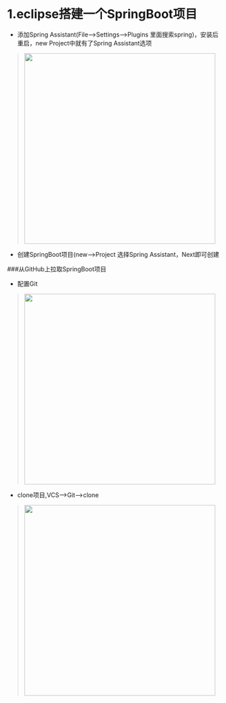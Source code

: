 # 1.eclipse搭建一个SpringBoot项目

* 添加Spring Assistant(File-->Settings-->Plugins 里面搜索spring)，安装后重启，new Project中就有了Spring Assistant选项  
> <img src="/pic/idea-springAssistant.png" height="443"></img>  

* 创建SpringBoot项目(new-->Project 选择Spring Assistant，Next即可创建

###从GitHub上拉取SpringBoot项目  
* 配置Git
> <img src="/pic/idea-git.png" height="443"></img>  

* clone项目,VCS-->Git-->clone
> <img src="/pic/idea-git-clone.png" height="443"></img>  
